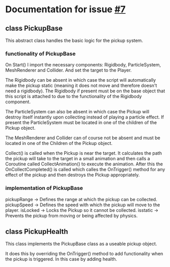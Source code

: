 # Documentation for issue [#7](https://github.com/orgs/SillyBusinessInc/projects/1/views/1?pane=issue&itemId=85873169&issue=SillyBusinessInc%7CSillyBusinessGame%7C7)

## class PickupBase
This abstract class handles the basic logic for the pickup system.

### functionality of PickupBase
On Start() I import the necessary components: Rigidbody, ParticleSystem, MeshRenderer and Collider. And set the target to the Player.

The Rigidbody can be absent in which case the script will automatically make the pickup static (meaning it does not move and therefore doesn't need a rigidbody). The Rigidbody if present must be on the base object that this script is attached to due to the functionality of the Rigidbody component.

The ParticleSystem can also be absent in which case the Pickup will destroy itself instantly upon collecting instead of playing a particle effect. If present the ParticleSystem must be located in one of the children of the Pickup object.

The MeshRenderer and Collider can of course not be absent and must be located in one of the Children of the Pickup object.

Collect() is called when the Pickup is near the target. It calculates the path the pickup will take to the target in a small animation and then calls a Coroutine called CollectAnimation() to execute the animation. After this the OnCollectCompleted() is called which calles the OnTrigger() method for any effect of the pickup and then destroys the Pickup appropriately.


### implementation of PickupBase
pickupRange -> Defines the range at which the pickup can be collected.
pickupSpeed -> Defines the speed with which the pickup will move to the player.
isLocked -> Locks the Pickup so it cannot be collected.
isstatic -> Prevents the pickup from moving or being affected by physics.

## class PickupHealth
This class implements the PickupBase class as a useable pickup object.

It does this by overriding the OnTrigger() method to add functionality when the pickup is triggered. In this case by adding health.